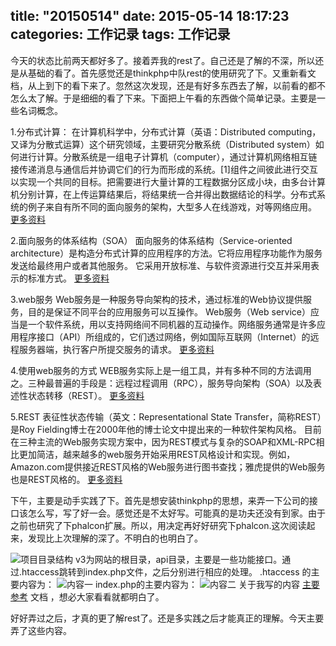 title: "20150514"
date: 2015-05-14 18:17:23
categories: 工作记录
tags: 工作记录
---
今天的状态比前两天都好多了。接着弄我的rest了。自己还是了解的不深，所以还是从基础的看了。首先感觉还是thinkphp中队rest的使用研究了下。又重新看文档，从上到下的看下来了。忽然这次发现，还是有好多东西去了解，以前看的都不怎么太了解。于是细细的看了下来。下面把上午看的东西做个简单记录。主要是一些名词概念。

1.分布式计算：
      在计算机科学中，分布式计算（英语：Distributed computing，又译为分散式运算）这个研究领域，主要研究分散系统（Distributed system）如何进行计算。分散系统是一组电子计算机（computer），通过计算机网络相互链接传递消息与通信后并协调它们的行为而形成的系统。[1]组件之间彼此进行交互以实现一个共同的目标。把需要进行大量计算的工程数据分区成小块，由多台计算机分别计算，在上传运算结果后，将结果统一合并得出数据结论的科学。分布式系统的例子来自有所不同的面向服务的架构，大型多人在线游戏，对等网络应用。
      [更多资料](http://zh.wikipedia.org/wiki/%E5%88%86%E5%B8%83%E5%BC%8F%E8%AE%A1%E7%AE%97)
      
2.面向服务的体系结构（SOA）
      面向服务的体系结构（Service-oriented architecture）是构造分布式计算的应用程序的方法。它将应用程序功能作为服务发送给最终用户或者其他服务。
      它采用开放标准、与软件资源进行交互并采用表示的标准方式。
      [更多资料](http://zh.wikipedia.org/wiki/%E9%9D%A2%E5%90%91%E6%9C%8D%E5%8A%A1%E7%9A%84%E6%9E%B6%E6%9E%84)
      
3.web服务
      Web服务是一种服务导向架构的技术，通过标准的Web协议提供服务，目的是保证不同平台的应用服务可以互操作。
      Web服务（Web service）应当是一个软件系统，用以支持网络间不同机器的互动操作。网络服务通常是许多应用程序接口（API）所组成的，它们透过网络，例如国际互联网（Internet）的远程服务器端，执行客户所提交服务的请求。
      [更多资料](http://zh.wikipedia.org/wiki/Web%E6%9C%8D%E5%8A%A1)
      
4.使用web服务的方式
      WEB服务实际上是一组工具，并有多种不同的方法调用之。三种最普遍的手段是：远程过程调用（RPC），服务导向架构（SOA）以及表述性状态转移（REST）。
      [更多资料](http://zh.wikipedia.org/wiki/Web%E6%9C%8D%E5%8A%A1)
      
5.REST
      表征性状态传输（英文：Representational State Transfer，简称REST）是Roy Fielding博士在2000年他的博士论文中提出来的一种软件架构风格。
      目前在三种主流的Web服务实现方案中，因为REST模式与复杂的SOAP和XML-RPC相比更加简洁，越来越多的web服务开始采用REST风格设计和实现。例如，Amazon.com提供接近REST风格的Web服务进行图书查找；雅虎提供的Web服务也是REST风格的。
      [更多资料](http://zh.wikipedia.org/wiki/REST)

下午，主要是动手实践了下。首先是想安装thinkphp的思想，来弄一下公司的接口该怎么写，写了好一会。感觉还是不太好写。可能真的是功夫还没有到家。由于之前也研究了下phalcon扩展。所以，用决定再好好研究下phalcon.这次阅读起来，发现比上次理解的深了。不明白的也明白了。

![项目目录结构](/images/1.png)
v3为网站的根目录，api目录，主要是一些功能接口。通过.htaccess跳转到index.php文件，之后分别进行相应的处理。
.htaccess 的主要内容为：
![内容一](/images/2.png)
index.php的主要内容为：
![内容二](/images/3.png)
关于我写的内容 [主要参考](http://phalcon.5iunix.net/reference/tutorial-rest.html) 文档 ，想必大家看看就都明白了。

好好弄过之后，才真的更了解rest了。还是多实践之后才能真正的理解。今天主要弄了这些内容。
  
